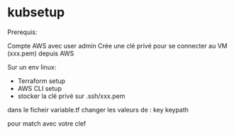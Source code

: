 # kubsetup


Prerequis:

Compte AWS avec user admin
Crée une clé privé pour se connecter au VM (xxx.pem) depuis AWS

Sur un env linux: 
- Terraform setup
- AWS CLI setup
- stocker la clé privé sur .ssh/xxx.pem



dans le ficheir variable.tf changer les valeurs de :
key
keypath

pour match avec votre clef



